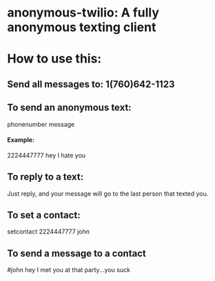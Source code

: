 anonymous-twilio: A fully anonymous texting client
================

# How to use this:

## Send all messages to: 1(760)642-1123

## To send an anonymous text: 

phonenumber message

#### Example: 

2224447777 hey I hate you 

## To reply to a text:

Just reply, and your message will go to the last person that texted you.

## To set a contact:

setcontact 2224447777 john

## To send a message to a contact

<p>#john hey I met you at that party...you suck</p>

